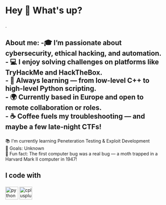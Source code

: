 <h1 align="left">Hey 👋 What's up?</h1>

###

<p align="left">.</p>

###

<h2 align="left">About me: 
  -🎓 I’m passionate about cybersecurity, ethical hacking, and automation.<br>
- 💻 I enjoy solving challenges on platforms like TryHackMe and HackTheBox.<br>
- 🧠 Always learning — from low-level C++ to high-level Python scripting.<br>
- 🌍 Currently based in Europe and open to remote collaboration or roles.<br>
- ☕ Coffee fuels my troubleshooting — and maybe a few late-night CTFs!</h2>

###

<p align="left">📚 I'm currently learning Peneteration Testing & Exploit Development <br>🎯 Goals: Unknown<br>🎲 Fun fact: The first computer bug was a real bug — a moth trapped in a Harvard Mark II computer in 1947!</p>

###

<h2 align="left">I code with</h2>

###

<div align="left">
<img src="https://cdn.jsdelivr.net/gh/devicons/devicon/icons/python/python-original.svg" height="40" alt="python logo" />
<img src="https://cdn.jsdelivr.net/gh/devicons/devicon/icons/cplusplus/cplusplus-original.svg" height="40" alt="cplusplus logo" />

</div>

###
